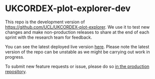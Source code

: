 # UKCORDEX-plot-explorer-dev

This repo is the development version of https://github.com/UCL/UKCORDEX-plot-explorer. We use it to test new changes and make non-production releases to share at the end of each sprint with the research team for feedback.

You can see the latest deployed live version [here](https://github-pages.ucl.ac.uk/UKCORDEX-plot-explorer-dev/). Please note the latest version of the repo can be unstable as we might be carrying out work in progress.

To submit new feature requests or issue, please do so [in the production repository](https://github.com/UCL/UKCORDEX-plot-explorer/issues/new).

